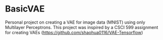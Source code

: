 # BasicVAE
Personal project on creating a VAE for image data (MNIST) using only Multilayer Perceptrons. This project was inspired by a CSCI 599 assignment for creating VAEs (https://github.com/shaohua0116/VAE-Tensorflow)

